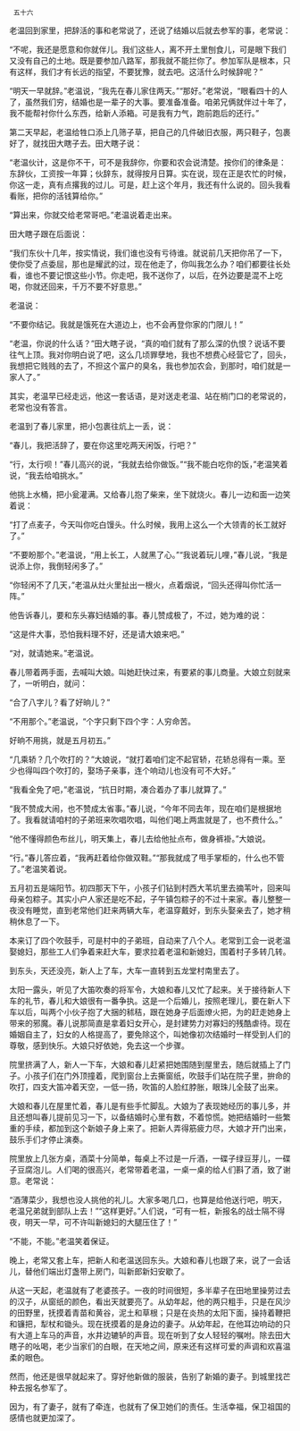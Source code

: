      五十六 

   老温回到家里，把辞活的事和老常说了，还说了结婚以后就去参军的事，老常说： 

   “不呢，我还是愿意和你就伴儿。我们这些人，离不开土里刨食儿，可是眼下我们又没有自己的土地。既是要参加八路军，那我就不能拦你了。参加军队是根本，只有这样，我们才有长远的指望，不要犹豫，就去吧。这活什么时候辞呢？” 

   “明天一早就辞。”老温说，“我先在春儿家住两天。”“那好。”老常说，“眼看四十的人了，虽然我们穷，结婚也是一辈子的大事。要准备准备。咱弟兄俩就伴过十年了，我不能帮衬你什么东西，给新人添箱。可是我有力气，跑前跑后的还行。” 

   第二天早起，老温给牲口添上几筛子草，把自己的几件破旧衣服，两只鞋子，包裹好了，就找田大瞎子去。田大瞎子说： 

   “老温伙计，这是你不干，可不是我辞你，你要和农会说清楚。按你们的律条是：东辞伙，工资按一年算；伙辞东，就得按月日算。实在说，现在正是农忙的时候，你这一走，真有点撂我的过儿。可是，赶上这个年月，我还有什么说的。回头我看看账，把你的活钱算给你。” 

   “算出来，你就交给老常哥吧。”老温说着走出来。 

   田大瞎子跟在后面说： 

   “我们东伙十几年，按实情说，我们谁也没有亏待谁。就说前几天把你吊了一下，使你受了点委屈，那也是耀武的过，现在他走了，你叫我怎么办？咱们都要往长处看，谁也不要记恨这些小节。你走吧，我不送你了，以后，在外边要是混不上吃喝，你就还回来，千万不要不好意思。” 

   老温说： 

   “不要你结记。我就是饿死在大道边上，也不会再登你家的门限儿！” 

   “老温，你说的什么话？”田大瞎子说，“真的咱们就有了那么深的仇恨？说话不要往气上顶。我对你明白说了吧，这么几顷罪孽地，我也不想费心经营它了，回头，我想把它贱贱的去了，不担这个富户的臭名，我也参加农会，到那时，咱们就是一家人了。” 

   其实，老温早已经走远，他这一套话语，是对送走老温、站在梢门口的老常说的，老常也没有答言。 

   老温到了春儿家里，把小包裹往炕上一丢，说： 

   “春儿，我把活辞了，要在你这里吃两天闲饭，行吧？” 

   “行，太行呗！”春儿高兴的说，“我就去给你做饭。”“我不能白吃你的饭，”老温笑着说，“我去给咱挑水。” 

   他挑上水桶，把小瓮灌满。又给春儿抱了柴来，坐下就烧火。春儿一边和面一边笑着说： 

   “打了点麦子，今天叫你吃白馒头。什么时候，我用上这么一个大领青的长工就好了。” 

   “不要盼那个。”老温说，“用上长工，人就黑了心。”“我说着玩儿哩，”春儿说，“我是说添上你，我倒轻闲多了。” 

   “你轻闲不了几天，”老温从灶火里扯出一根火，点着烟说，“回头还得叫你忙活一阵。” 

   他告诉春儿，要和东头寡妇结婚的事。春儿赞成极了，不过，她为难的说： 

   “这是件大事，恐怕我料理不好，还是请大娘来吧。” 

   “对，就请她来。”老温说。 

   春儿带着两手面，去喊叫大娘。叫她赶快过来，有要紧的事儿商量。大娘立刻就来了，一听明白，就问： 

   “合了八字儿？看了好晌儿？” 

   “不用那个。”老温说，“个字只剩下四个字：人穷命苦。 

   好晌不用挑，就是五月初五。” 

   “几乘轿？几个吹打的？”大娘说，“就打着咱们定不起官轿，花轿总得有一乘。至少也得叫四个吹打的，娶场子亲事，连个响动儿也没有可不大好。” 

   “我看全免了吧，”老温说，“抗日时期，凑合着办了事儿就算了。” 

   “我不赞成大闹，也不赞成太省事。”春儿说，“今年不同去年，现在咱们是根据地了。我看就请咱村的子弟班来吹唱吹唱，叫他们喝上两盅就是了，也不费什么。” 

   “他不懂得颜色布丝儿，明天集上，春儿去给他扯点布，做身裤褂。”大娘说。 

   “行。”春儿答应着，“我再赶着给你做双鞋。”“那我就成了甩手掌柜的，什么也不管了。”老温笑着说。 

   五月初五是端阳节。初四那天下午，小孩子们钻到村西大苇坑里去摘苇叶，回来叫母亲包粽子。其实小户人家还是吃不起，子午镇包粽子的不过十来家。春儿整整一夜没有睡觉，直到老常他们赶来两辆大车，老温穿戴好，到东头娶亲去了，她才稍稍休息了一下。 

   本来订了四个吹鼓手，可是村中的子弟班，自动来了八个人。老常到工会一说老温娶媳妇，那些工人们争着来赶大车，要求拉着老温和新媳妇，围着村子多转几转。 

   到东头，天还没亮，新人上了车，大车一直转到五龙堂村南里去了。 

   太阳一露头，听见了大笛吹奏的将军令，大娘和春儿又忙了起来。关于接待新人下车的礼节，春儿和大娘很有一番争执。这是一个后婚儿，按照老理儿，要在新人下车以后，叫两个小伙子抱了大捆的秫秸，跟在她身子后面燎火把，为的赶走她身上带来的邪魔。春儿说那简直是拿着妇女开心，是封建势力对寡妇的残酷虐待。现在婚姻自主了，妇女的人格提高了，要免除这个，叫她像初次结婚时一样受到人们的尊敬，感到快乐。大娘只好依她，免去这一个步骤。 

   院里挤满了人，新人一下车，大娘和春儿赶紧把她围随到屋里去，随后就插上了门子。小孩子们在门外顶撞着，爬到窗台上去撕窗纸，吹鼓手们站在院子里，拚命的吹打，四支大笛冲着天空，一低一扬，吹笛的人脸红脖胀，眼珠儿全鼓了出来。 

   大娘和春儿在屋里忙着，春儿是有些手忙脚乱。大娘为了表现她经历的事儿多，并且还想叫春儿提前见习一下，以备结婚时心里有数，不着惊慌。她把结婚时一些繁重的手续，都加到这个新娘子身上来了。把新人弄得筋疲力尽，大娘才开门出来，鼓乐手们才停止演奏。 

   院里放上几张方桌，酒菜十分简单，每桌上不过是一斤酒，一碟子绿豆芽儿，一碟子豆腐泡儿。人们喝的很高兴，老常带着老温，一桌一桌的给人们斟了酒，致了谢意。老常说： 

   “酒薄菜少，我想也没人挑他的礼儿。大家多喝几口，也算是给他送行吧，明天，老温兄弟就到部队上去！”“这样更好。”人们说，“可有一桩，新报名的战士隔不得夜，明天一早，可不许叫新媳妇的大腿压住了！” 

   “不能，不能。”老温笑着保证。 

   晚上，老常又套上车，把新人和老温送回东头。大娘和春儿也跟了来，说了一会话儿，替他们端出灯盏带上房门，叫新郎新妇安歇了。 

   从这一天起，老温就有了老婆孩子。一夜的时间很短，多半辈子在田地里操劳过去的汉子，从窗纸的颜色，看出天就要亮了。从幼年起，他的两只粗手，只是在风沙的田野里，抚摸着青苗和黄谷，泥土和草根；只是在炎热的太阳下面，操持着鞭把和镰把，犁杖和锄头。现在抚摸着的是身边的妻子。从幼年起，在他耳边响动的只有大道上车马的声音，水井边辘轳的声音。现在听到了女人轻轻的嘱咐。除去田大瞎子的吆喝，老少当家们的白眼，在天地之间，原来还有这样可爱的声调和欢喜温柔的眼色。 

   然而，他还是很早就起来了。穿好他新做的服装，告别了新婚的妻子。到城里找芒种去报名参军了。 

   因为，有了妻子，就有了牵连，也就有了保卫她们的责任。生活幸福，保卫祖国的感情也就更加深了。 

